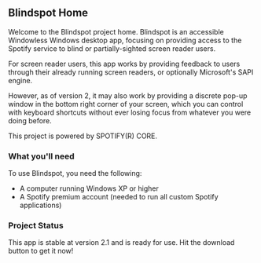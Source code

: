 ## Blindspot Home

Welcome to the Blindspot project home. Blindspot is an accessible Windowless Windows desktop app, focusing on providing access to the Spotify service to blind or partially-sighted screen reader users. 

For screen reader users, this app works by providing feedback to users through their already running screen readers, or optionally Microsoft's SAPI engine. 

However, as of version 2, it may also work by providing a discrete pop-up window in the bottom right corner of your screen, which you can control with keyboard shortcuts without ever losing focus from whatever you were doing before. 

This project is powered by SPOTIFY(R) CORE. 

### What you'll need

To use Blindspot, you need the following:
* A computer running Windows XP or higher
* A Spotify premium account (needed to run all custom Spotify applications)

### Project Status

This app is stable at version 2.1 and is ready for use. Hit the download button to get it now!
